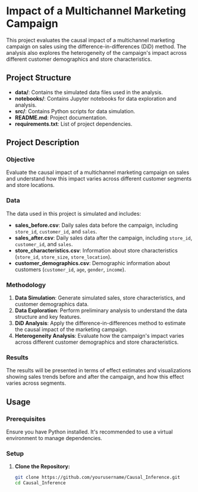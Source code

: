 # Impact of a Multichannel Marketing Campaign

This project evaluates the causal impact of a multichannel marketing campaign on sales using the difference-in-differences (DiD) method. The analysis also explores the heterogeneity of the campaign's impact across different customer demographics and store characteristics.

## Project Structure

- **data/**: Contains the simulated data files used in the analysis.
- **notebooks/**: Contains Jupyter notebooks for data exploration and analysis.
- **src/**: Contains Python scripts for data simulation.
- **README.md**: Project documentation.
- **requirements.txt**: List of project dependencies.

## Project Description

### Objective
Evaluate the causal impact of a multichannel marketing campaign on sales and understand how this impact varies across different customer segments and store locations.

### Data
The data used in this project is simulated and includes:
- **sales_before.csv**: Daily sales data before the campaign, including `store_id`, `customer_id`, and `sales`.
- **sales_after.csv**: Daily sales data after the campaign, including `store_id`, `customer_id`, and `sales`.
- **store_characteristics.csv**: Information about store characteristics (`store_id`, `store_size`, `store_location`).
- **customer_demographics.csv**: Demographic information about customers (`customer_id`, `age`, `gender`, `income`).

### Methodology
1. **Data Simulation**: Generate simulated sales, store characteristics, and customer demographics data.
2. **Data Exploration**: Perform preliminary analysis to understand the data structure and key features.
3. **DiD Analysis**: Apply the difference-in-differences method to estimate the causal impact of the marketing campaign.
4. **Heterogeneity Analysis**: Evaluate how the campaign's impact varies across different customer demographics and store characteristics.

### Results
The results will be presented in terms of effect estimates and visualizations showing sales trends before and after the campaign, and how this effect varies across segments.

## Usage

### Prerequisites
Ensure you have Python installed. It's recommended to use a virtual environment to manage dependencies.

### Setup

1. **Clone the Repository:**
   ```bash
   git clone https://github.com/yourusername/Causal_Inference.git
   cd Causal_Inference
